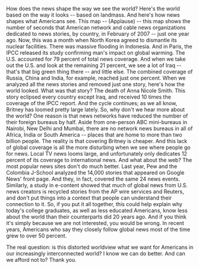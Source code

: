 
How does the news shape the way we see the world?
Here&#39;s the world based on the way it looks -- based on landmass.
And here&#39;s how news shapes what Americans see.
This map -- 
(Applause)
 -- this map shows the number of seconds
that American network and cable news organizations dedicated to news stories,
by country, in February of 2007 -- just one year ago.
Now, this was a month when North Korea agreed to dismantle its nuclear facilities.
There was massive flooding in Indonesia.
And in Paris, the IPCC released its study confirming man&#39;s impact on global warming.
The U.S. accounted for 79 percent of total news coverage.
And when we take out the U.S. and look at the remaining 21 percent,
we see a lot of Iraq -- that&#39;s that big green thing there -- and little else.
The combined coverage of Russia, China and India, for example, reached just one percent.
When we analyzed all the news stories and removed just one story,
here&#39;s how the world looked.
What was that story? The death of Anna Nicole Smith.
This story eclipsed every country except Iraq,
and received 10 times the coverage of the IPCC report.
And the cycle continues;
as we all know, Britney has loomed pretty large lately.
So, why don&#39;t we hear more about the world?
One reason is that news networks have reduced the number of their foreign bureaus by half.
Aside from one-person ABC mini-bureaus in Nairobi, New Delhi and Mumbai,
there are no network news bureaus in all of Africa, India or South America
-- places that are home to more than two billion people.
The reality is that covering Britney is cheaper.
And this lack of global coverage is all the more disturbing
when we see where people go for news.
Local TV news looms large,
and unfortunately only dedicates 12 percent of its coverage to international news.
And what about the web?
The most popular news sites don&#39;t do much better.
Last year, Pew and the Colombia J-School analyzed the 14,000 stories
that appeared on Google News&#39; front page.
And they, in fact, covered the same 24 news events.
Similarly, a study in e-content showed that much of global news from U.S. news creators
is recycled stories from the AP wire services and Reuters,
and don&#39;t put things into a context that people can understand their connection to it.
So, if you put it all together, this could help explain why today&#39;s college graduates,
as well as less educated Americans,
know less about the world than their counterparts did 20 years ago.
And if you think it&#39;s simply because we are not interested,
you would be wrong.
In recent years, Americans who say they closely follow global news most of the time
grew to over 50 percent.

The real question: is this distorted worldview what we want for Americans
in our increasingly interconnected world?
I know we can do better.
And can we afford not to? Thank you.
